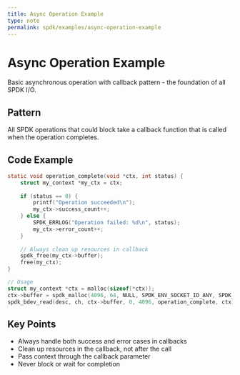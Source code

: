 ```yaml
---
title: Async Operation Example
type: note
permalink: spdk/examples/async-operation-example
---
```


# Async Operation Example

Basic asynchronous operation with callback pattern - the foundation of all SPDK I/O.

## Pattern
All SPDK operations that could block take a callback function that is called when the operation completes.

## Code Example

```c
static void operation_complete(void *ctx, int status) {
    struct my_context *my_ctx = ctx;
    
    if (status == 0) {
        printf("Operation succeeded\n");
        my_ctx->success_count++;
    } else {
        SPDK_ERRLOG("Operation failed: %d\n", status);
        my_ctx->error_count++;
    }
    
    // Always clean up resources in callback
    spdk_free(my_ctx->buffer);
    free(my_ctx);
}

// Usage
struct my_context *ctx = malloc(sizeof(*ctx));
ctx->buffer = spdk_malloc(4096, 64, NULL, SPDK_ENV_SOCKET_ID_ANY, SPDK_MALLOC_DMA);
spdk_bdev_read(desc, ch, ctx->buffer, 0, 4096, operation_complete, ctx);
```

## Key Points
- Always handle both success and error cases in callbacks
- Clean up resources in the callback, not after the call
- Pass context through the callback parameter
- Never block or wait for completion